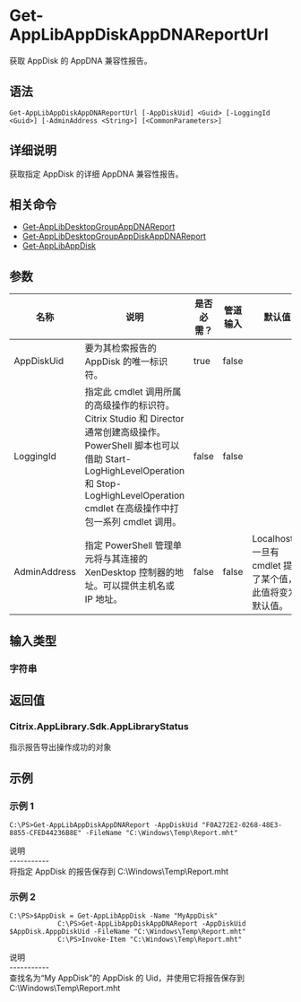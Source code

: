 # Get-AppLibAppDiskAppDNAReportUrl

获取 AppDisk 的 AppDNA 兼容性报告。

## 语法

    Get-AppLibAppDiskAppDNAReportUrl [-AppDiskUid] <Guid> [-LoggingId <Guid>] [-AdminAddress <String>] [<CommonParameters>]
    

## 详细说明

获取指定 AppDisk 的详细 AppDNA 兼容性报告。

## 相关命令

- [Get-AppLibDesktopGroupAppDNAReport](Get-AppLibDesktopGroupAppDNAReport.html)
- [Get-AppLibDesktopGroupAppDiskAppDNAReport](Get-AppLibDesktopGroupAppDiskAppDNAReport.html)
- [Get-AppLibAppDisk](Get-AppLibAppDisk.html)

## 参数

| 名称           | 说明                                                                                                                                                                     | 是否必需？ | 管道输入  | 默认值                                   |
| ------------ | ---------------------------------------------------------------------------------------------------------------------------------------------------------------------- | ----- | ----- | ------------------------------------- |
| AppDiskUid   | 要为其检索报告的 AppDisk 的唯一标识符。                                                                                                                                               | true  | false |                                       |
| LoggingId    | 指定此 cmdlet 调用所属的高级操作的标识符。 Citrix Studio 和 Director 通常创建高级操作。 PowerShell 脚本也可以借助 Start-LogHighLevelOperation 和 Stop-LogHighLevelOperation cmdlet 在高级操作中打包一系列 cmdlet 调用。 | false | false |                                       |
| AdminAddress | 指定 PowerShell 管理单元将与其连接的 XenDesktop 控制器的地址。可以提供主机名或 IP 地址。                                                                                                             | false | false | Localhost。一旦有 cmdlet 提供了某个值，此值将变为默认值。 |

## 输入类型

### 字符串

## 返回值

### Citrix.AppLibrary.Sdk.AppLibraryStatus

指示报告导出操作成功的对象

## 示例

### 示例 1

    C:\PS>Get-AppLibAppDiskAppDNAReport -AppDiskUid "F0A272E2-0268-48E3-8855-CFED44236B8E" -FileName "C:\Windows\Temp\Report.mht"
    

说明  
\---\---\-----  
将指定 AppDisk 的报告保存到 C:\Windows\Temp\Report.mht

### 示例 2

    C:\PS>$AppDisk = Get-AppLibAppDisk -Name "MyAppDisk"
                C:\PS>Get-AppLibAppDiskAppDNAReport -AppDiskUid $AppDisk.ApppDiskUid -FileName "C:\Windows\Temp\Report.mht"
                C:\PS>Invoke-Item "C:\Windows\Temp\Report.mht"
    

说明  
\---\---\-----  
查找名为“My AppDisk”的 AppDisk 的 Uid，并使用它将报告保存到 C:\Windows\Temp\Report.mht